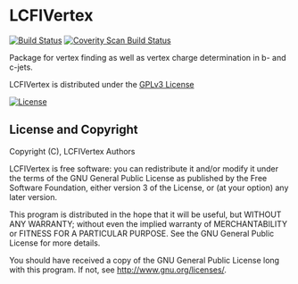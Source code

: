 # LCFIVertex
[![Build Status](https://travis-ci.org/iLCSoft/LCFIVertex.svg?branch=master)](https://travis-ci.org/iLCSoft/LCFIVertex)
[![Coverity Scan Build Status](https://scan.coverity.com/projects/12358/badge.svg)](https://scan.coverity.com/projects/ilcsoft-lcfivertex)

Package for vertex finding as well as vertex charge determination in b- and c-jets. 

LCFIVertex is distributed under the [GPLv3 License](http://www.gnu.org/licenses/gpl-3.0.en.html)

[![License](https://www.gnu.org/graphics/gplv3-127x51.png)](https://www.gnu.org/licenses/gpl-3.0.en.html)


## License and Copyright
Copyright (C), LCFIVertex Authors

LCFIVertex is free software: you can redistribute it and/or modify it under the terms of the GNU General Public License as published by the Free Software Foundation, either version 3 of the License, or (at your option) any later version.

This program is distributed in the hope that it will be useful, but WITHOUT ANY WARRANTY; without even the implied warranty of MERCHANTABILITY or FITNESS FOR A PARTICULAR PURPOSE.  See the GNU General Public License for more details.

You should have received a copy of the GNU General Public License long with this program.  If not, see <http://www.gnu.org/licenses/>.
